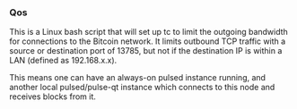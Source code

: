 ### Qos ###

This is a Linux bash script that will set up tc to limit the outgoing bandwidth for connections to the Bitcoin network. It limits outbound TCP traffic with a source or destination port of 13785, but not if the destination IP is within a LAN (defined as 192.168.x.x).

This means one can have an always-on pulsed instance running, and another local pulsed/pulse-qt instance which connects to this node and receives blocks from it.
